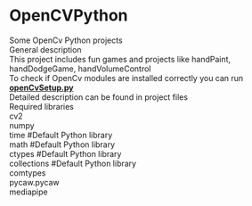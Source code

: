<h1 class="code-line" data-line-start=0 data-line-end=1 ><a id="OpenCVPython_0"></a>OpenCVPython</h1>
<p class="has-line-data" data-line-start="1" data-line-end="16">Some OpenCv Python projects<br>
General description<br>
This project includes fun games and projects like handPaint, handDodgeGame, handVolumeControl<br>
To check if OpenCv modules are installed correctly you can run <strong><a href="http://openCvSetup.py">openCvSetup.py</a></strong><br>
Detailed description can be found in project files<br>
Required libraries<br>
cv2<br>
numpy<br>
time #Default Python library<br>
math #Default Python library<br>
ctypes #Default Python library<br>
collections #Default Python library<br>
comtypes<br>
pycaw.pycaw<br>
mediapipe</p>
